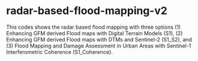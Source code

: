 # radar-based-flood-mapping-v2
This codes shows the radar based flood mapping with three options (1) Enhancing GFM derived Flood maps with Digital Terrain Models (S1), (2) Enhancing GFM derived Flood maps with DTMs and Sentinel-2 (S1_S2), and (3) Flood Mapping and Damage Assessment in Urban Areas with Sentinel-1 Interferometric Coherence (S1_Coherence).
